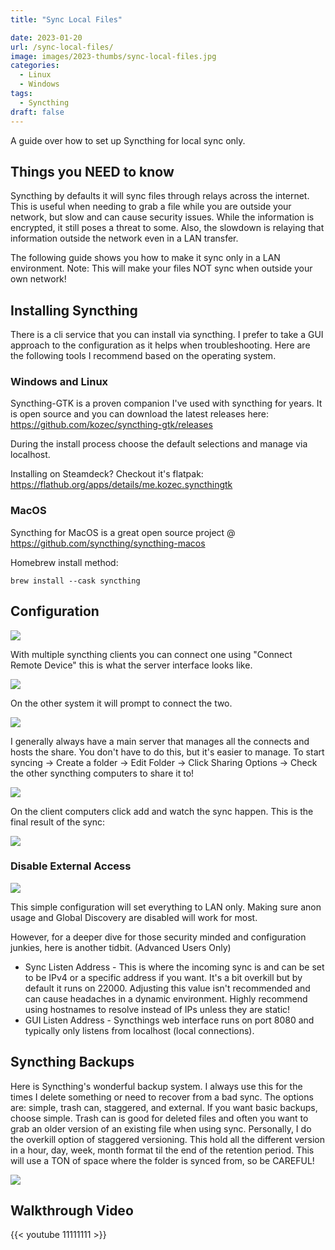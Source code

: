 ```yaml
---
title: "Sync Local Files"

date: 2023-01-20
url: /sync-local-files/
image: images/2023-thumbs/sync-local-files.jpg
categories:
  - Linux
  - Windows
tags:
  - Syncthing
draft: false
---
```

A guide over how to set up Syncthing for local sync only.
<!--more-->

## Things you NEED to know

Syncthing by defaults it will sync files through relays across the internet. This is useful when needing to grab a file while you are outside your network, but slow and can cause security issues. While the information is encrypted, it still poses a threat to some. Also, the slowdown is relaying that information outside the network even in a LAN transfer. 

The following guide shows you how to make it sync only in a LAN environment. Note: This will make your files NOT sync when outside your own network!

## Installing Syncthing

There is a cli service that you can install via syncthing. I prefer to take a GUI approach to the configuration as it helps when troubleshooting. Here are the following tools I recommend based on the operating system.

### Windows and Linux

Syncthing-GTK is a proven companion I've used with syncthing for years. It is open source and you can download the latest releases here: <https://github.com/kozec/syncthing-gtk/releases>

During the install process choose the default selections and manage via localhost.

Installing on Steamdeck? Checkout it's flatpak: <https://flathub.org/apps/details/me.kozec.syncthingtk>

### MacOS

Syncthing for MacOS is a great open source project @ <https://github.com/syncthing/syncthing-macos>

Homebrew install method:

```
brew install --cask syncthing
```
## Configuration

![](/images/2023/sync-local-files/config.png)

With multiple syncthing clients you can connect one using "Connect Remote Device" this is what the server interface looks like.

![](/images/2023/sync-local-files/server.png)

On the other system it will prompt to connect the two.

![](/images/2023/sync-local-files/client.png)

I generally always have a main server that manages all the connects and hosts the share. You don't have to do this, but it's easier to manage. To start syncing -> Create a folder -> Edit Folder -> Click Sharing Options -> Check the other syncthing computers to share it to!

![](/images/2023/sync-local-files/share.png)

On the client computers click add and watch the sync happen. This is the final result of the sync:

![](/images/2023/sync-local-files/final-sync.png)

### Disable External Access

![](/images/2023/sync-local-files/settings.png)

This simple configuration will set everything to LAN only. Making sure anon usage and Global Discovery are disabled will work for most.

However, for a deeper dive for those security minded and configuration junkies, here is another tidbit. (Advanced Users Only)

- Sync Listen Address - This is where the incoming sync is and can be set to be IPv4 or a specific address if you want. It's a bit overkill but by default it runs on 22000. Adjusting this value isn't recommended and can cause headaches in a dynamic environment. Highly recommend using hostnames to resolve instead of IPs unless they are static!
- GUI Listen Address - Syncthings web interface runs on port 8080 and typically only listens from localhost (local connections).

## Syncthing Backups

Here is Syncthing's wonderful backup system. I always use this for the times I delete something or need to recover from a bad sync. The options are: simple, trash can, staggered, and external. If you want basic backups, choose simple. Trash can is good for deleted files and often you want to grab an older version of an existing file when using sync. Personally, I do the overkill option of staggered versioning. This hold all the different version in a hour, day, week, month format til the end of the retention period. This will use a TON of space where the folder is synced from, so be CAREFUL!

![](/images/2023/sync-local-files/backup.png)

## Walkthrough Video

{{< youtube 11111111 >}}

